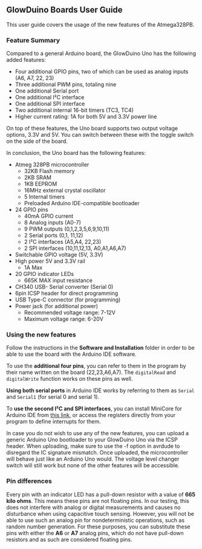 ## GlowDuino Boards User Guide
This user guide covers the usage of the new features of the Atmega328PB.

### Feature Summary
Compared to a general Arduino board, the GlowDuino Uno has the following added 
features:
- Four additional GPIO pins, two of which can be used as analog inputs (A6, A7, 22, 23)
- Three additional PWM pins, totaling nine
- One additional Serial port
- One additional I²C interface
- One additional SPI interface
- Two additional internal 16-bit timers (TC3, TC4)
- Higher current rating: 1A for both 5V and 3.3V power line

On top of these features, the Uno board supports two output voltage options, 3.3V and 
5V. You can switch between these with the toggle switch on the side of the board.

In conclusion, the Uno board has the following features:
- Atmeg 328PB microcontroller
	- 32KB Flash memory
	- 2KB SRAM
	- 1KB EEPROM
	- 16MHz external crystal oscillator
	- 5 Internal timers
	- Preloaded Arduino IDE-compatible bootloader
- 24 GPIO pins
	- 40mA GPIO current
	- 8 Analog inputs (A0-7)
	- 9 PWM outputs	(0,1,2,3,5,6,9,10,11)
	- 2 Serial ports (0,1, 11,12)
	- 2 I²C interfaces (A5,A4, 22,23)
	- 2 SPI interfaces (10,11,12,13, A0,A1,A6,A7)
- Switchable GPIO voltage (5V, 3.3V)
- High power 5V and 3.3V rail
	- 1A Max
- 20 GPIO indicator LEDs
	- 665K MAX input resistance
- CH340 USB- Serial converter (Serial 0)
- 6pin ICSP header for direct programming
- USB Type-C connector (for programming)
- Power jack (for additional power)
	- Recommended voltage range: 7-12V
	- Maximum voltage range: 6-20V

### Using the new features
Follow the instructions in the **Software and Installation** folder in order to be 
able to use the board with the Arduino IDE software.

To use the **additional four pins**, you can refer to them in the program by their name 
written on the board (22,23,A6,A7). The `digitalRead` and `digitalWrite` function 
works on these pins as well.

**Using both serial ports** in Arduino IDE works by referring to them as `Serial` and 
`Serial1` (for serial 0 and serial 1).

To **use the second I²C and SPI interfaces**, you can install MiniCore for Arduino IDE 
from [this link](https://github.com/MCUdude/MiniCore), or access the registers 
directly from your program to define interrupts for them.

In case you do not wish to use any of the new features, you can upload a generic 
Arduino Uno bootloader to your GlowDuino Uno via the ICSP header. When uploading, make
 sure to use the -f option in avrdude to disregard the IC signature mismatch. Once uploaded,
the microcontroller will behave just like an Arduino Uno would. The voltage level changer 
switch will still work but none of the other features will be accessible.

### Pin differences
Every pin with an indicator LED has a pull-down resistor with a value of **665 kilo ohms**.
This means these pins are not floating pins. In our testing, this does not interfere
with analog or digital measurements and causes no disturbance when using capacitive touch 
sensing. However, you will not be able to use such an analog pin for nondeterministic operations,
such as random number generation. For these purposes, you can substitute these pins with either
the **A6** or **A7** analog pins, which do not have pull-down resistors and as such are considered
floating pins. 
